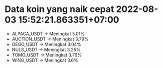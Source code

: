 # Data koin yang naik cepat 2022-08-03 15:52:21.863351+07:00

* ALPACA_USDT -> Meningkat 5.01%
* AUCTION_USDT -> Meningkat 3.79%
* DEGO_USDT -> Meningkat 3.04%
* NULS_USDT -> Meningkat 3.25%
* TOMO_USDT -> Meningkat 3.76%
* WING_USDT -> Meningkat 3.6%
